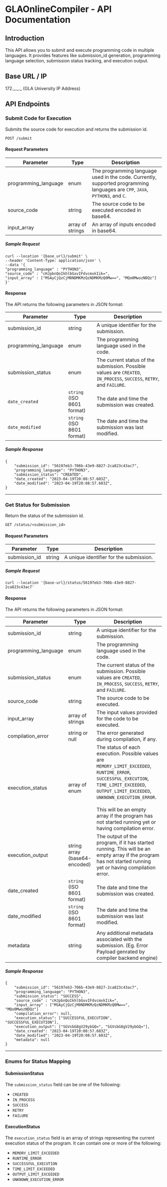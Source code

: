 # GLAOnlineCompiler - API Documentation

## Introduction
This API allows you to submit and execute programming code in multiple languages. It provides features like submission_id generation, programming language selection, submission status tracking, and execution output.

## Base URL / IP
172.\_.\_._ (GLA University IP Address)

## API Endpoints

### Submit Code for Execution

Submits the source code for execution and returns the submission id.

```http
POST /submit
```

#### Request Parameters
| Parameter | Type | Description |
|-----------|------|-------------|
| programming_language | enum | The programming language used in the code. Currently, supported programming languages are `CPP`, `JAVA`, `PYTHON3`, and `C`. |
| source_code | string | The source code to be executed encoded in base64. |
| input_array | array of strings | An array of inputs encoded in base64. |

##### Sample Request

```http
curl --location '{base_url}/submit' \
--header 'Content-Type: application/json' \
--data '{
"programming_language" : "PYTHON3",
"source_code" : "cHJpbnQoIkhlbGxvIFdvcmxkIik=",
"input_array" : ["MSAyCjQzCjM0NDMKMzQzNDMKMzQ0Mw==", "MQo0MwozNDQz"]
}'
```

#### Response
The API returns the following parameters in JSON format:

| Parameter | Type | Description |
|-----------|------|-------------|
| submission_id | string | A unique identifier for the submission. |
| programming_language | enum | The programming language used in the code. |
| submission_status | enum | The current status of the submission. Possible values are `CREATED`, `IN_PROCESS`, `SUCCESS`, `RETRY`, and `FAILURE`. |
| `date_created` | `string` (ISO 8601 format) | The date and time the submission was created. |
| `date_modified` | `string` (ISO 8601 format) | The date and time the submission was last modified. |

##### Sample Response

```
{
    "submission_id": "56197eb3-706b-43e9-8827-2ca823c43ac7",
    "programming_language": "PYTHON3",
    "submission_status": "CREATED",
    "date_created": "2023-04-19T20:08:57.603Z",
    "date_modified": "2023-04-19T20:08:57.603Z",
}
```

---

### Get Status for Submission

Return the status of the submission id.

```http
GET /status/<submission_id>
```

#### Request Parameters
| Parameter | Type | Description |
|-----------|------|-------------|
| submission_id | string | A unique identifier for the submission. |

##### Sample Request

```
curl --location '{base-url}/status/56197eb3-706b-43e9-8827-2ca823c43ac7'
```

#### Response
The API returns the following parameters in JSON format:

| Parameter | Type | Description |
|-----------|------|-------------|
| submission_id | string | A unique identifier for the submission. |
| programming_language | enum | The programming language used in the code. |
| submission_status | enum | The current status of the submission. Possible values are `CREATED`, `IN_PROCESS`, `SUCCESS`, `RETRY`, and `FAILURE`. |
| source_code | string | The source code to be executed. |
| input_array | array of strings | The input values provided for the code to be executed. |
| compilation_error | string or null | The error generated during compilation, if any. |
| execution_status | array of enum | The status of each execution. Possible values are `MEMORY_LIMIT_EXCEEDED`, `RUNTIME_ERROR`, `SUCCESSFUL_EXECUTION`, `TIME_LIMIT_EXCEEDED`, `OUTPUT_LIMIT_EXCEEDED`, `UNKNOWN_EXECUTION_ERROR`. <br /> <br /> This will be an empty array if the program has not started running yet or having compilation error.
| execution_output | string array (base64-encoded) | The output of the program, if it has started running. This will be an empty array if the program has not started running yet or having compilation error. |
| date_created | `string` (ISO 8601 format) | The date and time the submission was created. |
| date_modified | `string` (ISO 8601 format) | The date and time the submission was last modified. |
| metadata | string | Any additional metadata associated with the submission. (Eg. Error Payload genrated by compiler backend engine) |

##### Sample Response

```
{
    "submission_id": "56197eb3-706b-43e9-8827-2ca823c43ac7",
    "programming_language": "PYTHON3",
    "submission_status": "SUCCESS",
    "source_code" : "cHJpbnQoIkhlbGxvIFdvcmxkIik=",
    "input_array" : ["MSAyCjQzCjM0NDMKMzQzNDMKMzQ0Mw==", "MQo0MwozNDQz"]
    "compilation_error": null,
    "execution_status": ["SUCCESSFUL_EXECUTION", "SUCCESSFUL_EXECUTION"],
    "execution_output": ["SGVsbG8gV29ybGQ=", "SGVsbG8gV29ybGQ="],
    "date_created": "2023-04-19T20:08:57.603Z",
    "date_modified": "2023-04-19T20:08:57.603Z",
    "metadata": null
}
```

---
### Enums for Status Mapping

#### SubmissionStatus

The `submission_status` field can be one of the following:

- `CREATED`
- `IN_PROCESS`
- `SUCCESS`
- `RETRY`
- `FAILURE`

#### ExecutionStatus

The `execution_status` field is an array of strings representing the current execution status of the program. It can contain one or more of the following:

- `MEMORY_LIMIT_EXCEEDED`
- `RUNTIME_ERROR`
- `SUCCESSFUL_EXECUTION`
- `TIME_LIMIT_EXCEEDED`
- `OUTPUT_LIMIT_EXCEEDED`
- `UNKNOWN_EXECUTION_ERROR`
